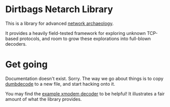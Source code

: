 Dirtbags Netarch Library
========================

This is a library for advanced
[network archaeology](https://sites.google.com/view/cyberfire/foundry/classes/network-archaeology).

It provides a heavily field-tested framework for
exploring unknown TCP-based protocols,
and room to grow these explorations into full-blown decoders.

Get going
=========

Documentation doesn't exist. Sorry.
The way we go about things is to copy [dumbdecode](examples/dumbdecode.py) to a new file,
and start hacking onto it.

You may find the [example xmodem decoder](examples/xmodem.py) to be helpful!
It illustrates a fair amount of what the library provides.

